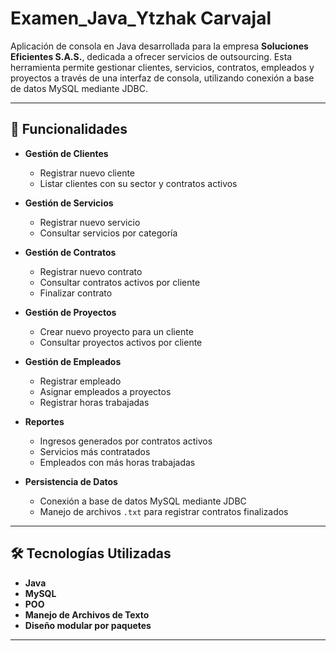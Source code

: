 # Examen_Java_Ytzhak Carvajal

Aplicación de consola en Java desarrollada para la empresa **Soluciones Eficientes S.A.S.**, dedicada a ofrecer servicios de outsourcing. Esta herramienta permite gestionar clientes, servicios, contratos, empleados y proyectos a través de una interfaz de consola, utilizando conexión a base de datos MySQL mediante JDBC.

---

## 🧩 Funcionalidades

- **Gestión de Clientes**
  - Registrar nuevo cliente
  - Listar clientes con su sector y contratos activos

- **Gestión de Servicios**
  - Registrar nuevo servicio
  - Consultar servicios por categoría

- **Gestión de Contratos**
  - Registrar nuevo contrato
  - Consultar contratos activos por cliente
  - Finalizar contrato

- **Gestión de Proyectos**
  - Crear nuevo proyecto para un cliente
  - Consultar proyectos activos por cliente

- **Gestión de Empleados**
  - Registrar empleado
  - Asignar empleados a proyectos
  - Registrar horas trabajadas

- **Reportes**
  - Ingresos generados por contratos activos
  - Servicios más contratados
  - Empleados con más horas trabajadas

- **Persistencia de Datos**
  - Conexión a base de datos MySQL mediante JDBC
  - Manejo de archivos `.txt` para registrar contratos finalizados

---

## 🛠️ Tecnologías Utilizadas

- **Java**
- **MySQL**
- **POO**
- **Manejo de Archivos de Texto**
- **Diseño modular por paquetes**
---
